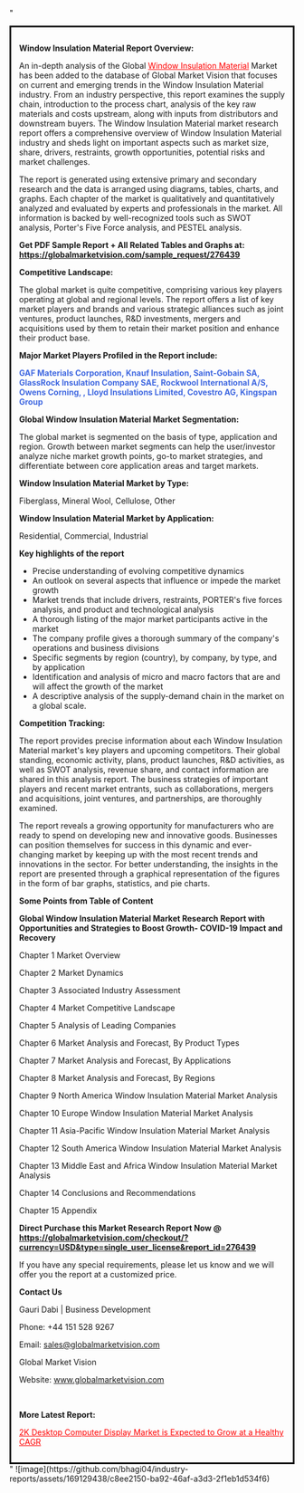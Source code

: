 "<div style='border: 3px solid black; padding: 1em;'>

<strong>Window Insulation Material Report Overview:</strong>

An in-depth analysis of the Global <a style='color: #ff0000;' href='https://globalmarketvision.com/reports/global-window-insulation-material-market/276439'>Window Insulation Material</a> Market has been added to the database of Global Market Vision that focuses on current and emerging trends in the Window Insulation Material industry. From an industry perspective, this report examines the supply chain, introduction to the process chart, analysis of the key raw materials and costs upstream, along with inputs from distributors and downstream buyers. The Window Insulation Material market research report offers a comprehensive overview of Window Insulation Material industry and sheds light on important aspects such as market size, share, drivers, restraints, growth opportunities, potential risks and market challenges.

The report is generated using extensive primary and secondary research and the data is arranged using diagrams, tables, charts, and graphs. Each chapter of the market is qualitatively and quantitatively analyzed and evaluated by experts and professionals in the market. All information is backed by well-recognized tools such as SWOT analysis, Porter's Five Force analysis, and PESTEL analysis.

<strong>Get PDF Sample Report + All Related Tables and Graphs at</strong><strong>:</strong><strong> <a style='color: #ff0000;' href='https://globalmarketvision.com/sample_request/276439?utm_source=linkedinPulse&utm_medium=SN&utm_campaign=SN'><strong>https://globalmarketvision.com/sample_request/276439</strong></a></strong>

<strong>Competitive Landscape:</strong>

The global market is quite competitive, comprising various key players operating at global and regional levels. The report offers a list of key market players and brands and various strategic alliances such as joint ventures, product launches, R&amp;D investments, mergers and acquisitions used by them to retain their market position and enhance their product base.

<strong>Major Market Players Profiled in the Report include:</strong>

<strong style='color: #4169e1;'>GAF Materials Corporation, Knauf Insulation, Saint-Gobain SA, GlassRock Insulation Company SAE, Rockwool International A/S, Owens Corning, , Lloyd Insulations Limited, Covestro AG, Kingspan Group</strong>

<strong>Global Window Insulation Material Market Segmentation:</strong>

The global market is segmented on the basis of type, application and region. Growth between market segments can help the user/investor analyze niche market growth points, go-to market strategies, and differentiate between core application areas and target markets.

<strong>Window Insulation Material Market by Type</strong><strong>:</strong>

Fiberglass, Mineral Wool, Cellulose, Other

<strong>Window Insulation Material Market by</strong><strong> Application:</strong>

Residential, Commercial, Industrial

<strong>Key highlights of the report</strong>
<ul>
  <li>Precise understanding of evolving competitive dynamics</li>
  <li>An outlook on several aspects that influence or impede the market growth</li>
  <li>Market trends that include drivers, restraints, PORTER's five forces analysis, and product and technological analysis</li>
  <li>A thorough listing of the major market participants active in the market</li>
  <li>The company profile gives a thorough summary of the company's operations and business divisions</li>
  <li>Specific segments by region (country), by company, by type, and by application</li>
  <li>Identification and analysis of micro and macro factors that are and will affect the growth of the market</li>
  <li>A descriptive analysis of the supply-demand chain in the market on a global scale.</li>
</ul>
<strong>Competition Tracking:</strong>

The report provides precise information about each Window Insulation Material market's key players and upcoming competitors. Their global standing, economic activity, plans, product launches, R&amp;D activities, as well as SWOT analysis, revenue share, and contact information are shared in this analysis report. The business strategies of important players and recent market entrants, such as collaborations, mergers and acquisitions, joint ventures, and partnerships, are thoroughly examined.

The report reveals a growing opportunity for manufacturers who are ready to spend on developing new and innovative goods. Businesses can position themselves for success in this dynamic and ever-changing market by keeping up with the most recent trends and innovations in the sector. For better understanding, the insights in the report are presented through a graphical representation of the figures in the form of bar graphs, statistics, and pie charts.

<strong>Some Points from Table of Content</strong>

<strong>Global Window Insulation Material Market Research Report with Opportunities and Strategies to Boost Growth- COVID-19 Impact and Recovery</strong>

Chapter 1 Market Overview

Chapter 2 Market Dynamics

Chapter 3 Associated Industry Assessment

Chapter 4 Market Competitive Landscape

Chapter 5 Analysis of Leading Companies

Chapter 6 Market Analysis and Forecast, By Product Types

Chapter 7 Market Analysis and Forecast, By Applications

Chapter 8 Market Analysis and Forecast, By Regions

Chapter 9 North America Window Insulation Material Market Analysis

Chapter 10 Europe Window Insulation Material Market Analysis

Chapter 11 Asia-Pacific Window Insulation Material Market Analysis

Chapter 12 South America Window Insulation Material Market Analysis

Chapter 13 Middle East and Africa Window Insulation Material Market Analysis

Chapter 14 Conclusions and Recommendations

Chapter 15 Appendix

<strong>Direct Purchase this Market Research Report Now @ <a style='color: #ff0000;' href='https://globalmarketvision.com/checkout/?currency=USD&type=single_user_license&report_id=276439?utm_source=linkedinPulse&utm_medium=SN&utm_campaign=SN'><strong>https://globalmarketvision.com/checkout/?currency=USD&type=single_user_license&report_id=276439</strong></a></strong>

If you have any special requirements, please let us know and we will offer you the report at a customized price.
<p id='ember58' class='ember-view reader-content-blocks__paragraph'><strong>Contact Us</strong></p>
<p id='ember59' class='ember-view reader-content-blocks__paragraph'>Gauri Dabi | Business Development</p>
<p id='ember60' class='ember-view reader-content-blocks__paragraph'>Phone: +44 151 528 9267</p>
Email: <a href='mailto:sales@globalmarketvision.com'>sales@globalmarketvision.com</a>

Global Market Vision

Website: <a href='http://www.globalmarketvision.com/'>www.globalmarketvision.com</a>

&nbsp;

<strong>More Latest Report:</strong>

<a style='color: #ff0000;' href='https://www.linkedin.com/pulse/2k-desktop-computer-display-market-expected-grow-healthy-9js1c'>2K Desktop Computer Display Market is Expected to Grow at a Healthy CAGR </a>

</div>"
![image](https://github.com/bhagi04/industry-reports/assets/169129438/c8ee2150-ba92-46af-a3d3-2f1eb1d534f6)
